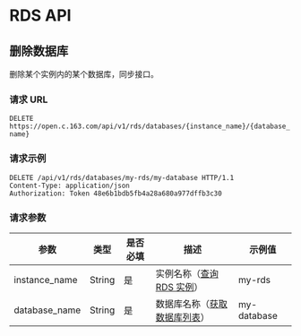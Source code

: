 # RDS API

## 删除数据库

删除某个实例内的某个数据库，同步接口。

### 请求 URL

`DELETE https://open.c.163.com/api/v1/rds/databases/{instance_name}/{database_name}`

### 请求示例

```http
DELETE /api/v1/rds/databases/my-rds/my-database HTTP/1.1
Content-Type: application/json
Authorization: Token 48e6b1bdb5fb4a28a680a977dffb3c30
```

### 请求参数


|      参数     |  类型  | 是否必填 |                                               描述                                               |   示例值    |
|---------------|--------|----------|--------------------------------------------------------------------------------------------------|-------------|
| instance_name | String | 是       | 实例名称（[查询 RDS 实例](../md.html#!平台服务/RDS/API手册/查询RDS实例.md)）       | my-rds      |
| database_name | String | 是       | 数据库名称（[获取数据库列表](../md.html#!平台服务/RDS/API手册/获取数据库列表.md)） | my-database |

